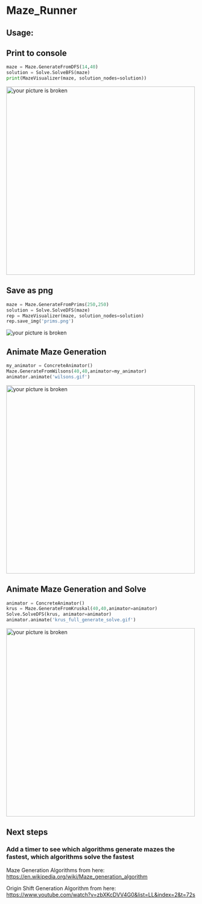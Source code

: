 # Maze_Runner

## Usage:

## Print to console
```python
maze = Maze.GenerateFromDFS(14,40)
solution = Solve.SolveBFS(maze)
print(MazeVisualizer(maze, solution_nodes=solution))
```
<img src="https://i.imgur.com/OZN2Iq0.png" alt="your picture is broken" width="500"/>

## Save as png
```python
maze = Maze.GenerateFromPrims(250,250)
solution = Solve.SolveDFS(maze)
rep = MazeVisualizer(maze, solution_nodes=solution)
rep.save_img('prims.png')
```
![your picture is broken](https://i.imgur.com/qGwNfHM.png)

## Animate Maze Generation
```python
my_animator = ConcreteAnimator()
Maze.GenerateFromWilsons(40,40,animator=my_animator)
animator.animate('wilsons.gif')
```
<img src="https://i.imgur.com/OyGeWT4.gif" alt="your picture is broken" width="500"/>

## Animate Maze Generation and Solve
```python
animator = ConcreteAnimator()
krus = Maze.GenerateFromKruskal(40,40,animator=animator)
Solve.SolveDFS(krus, animator=animator)
animator.animate('krus_full_generate_solve.gif')
```
<img src="https://i.imgur.com/gKloc7r.gif" alt="your picture is broken" width="500"/>


## Next steps

### Add a timer to see which algorithms generate mazes the fastest, which algorithms solve the fastest
  
Maze Generation Algorithms from here:  
https://en.wikipedia.org/wiki/Maze_generation_algorithm

Origin Shift Generation Algorithm from here:
https://www.youtube.com/watch?v=zbXKcDVV4G0&list=LL&index=2&t=72s
